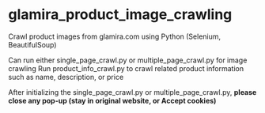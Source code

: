 # glamira_product_image_crawling
Crawl product images from glamira.com using Python (Selenium, BeautifulSoup)

Can run either single_page_crawl.py or multiple_page_crawl.py for image crawling
Run product_info_crawl.py to crawl related product information such as name, description, or price

After initializing the single_page_crawl.py or multiple_page_crawl.py, **please close any pop-up (stay in original website, or Accept cookies)**
